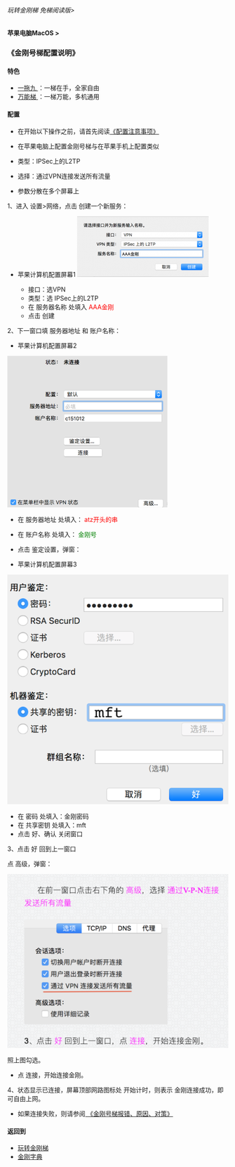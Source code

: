 ###### 玩转金刚梯 免梯阅读版>
#### 苹果电脑MacOS >
### 《金刚号梯配置说明》

#### 特色
  - [ 一拖九 ](https://github.com/a2zitpro/web/blob/master/LadderFree/kkDictionary/OneForNine.md)：一梯在手，全家自由
  - [ 万能梯 ](https://github.com/a2zitpro/web/blob/master/LadderFree/kkDictionary/KKLadderKKIDMultipurpose.md)：一梯万能，多机通用
 
#### 配置

- 在开始以下操作之前，请首先阅读[《配置注意事项》](https://github.com/a2zitpro/web/blob/master/LadderFree/kkDictionary/ConsiderationsWhileConfigureKKID.md)

- 在苹果电脑上配置金刚号梯与在苹果手机上配置类似

- 类型：IPSec上的L2TP
- 选择：通过VPN连接发送所有流量

- 参数分散在多个屏幕上

1、进入 设置>网络，点击 创建一个新服务：

- 苹果计算机配置屏幕1
![image](https://github.com/a2zitpro/web/blob/master/LadderFree/Apple/MacOS/KKLadderKKID/217915F1-5B28-49AE-9A0F-E7ECCC1C6EBB.png)

  - 接口：选VPN<br>
  - 类型：选 IPSec上的L2TP
  - 在 服务器名称 处填入<font color="Red"> AAA金刚 </font><br>
  - 点击 创建<br>

     
2、下一窗口填 服务器地址 和 账户名称：

- 苹果计算机配置屏幕2

![image](https://github.com/a2zitpro/web/blob/master/LadderFree/Apple/MacOS/KKLadderKKID/559239BC-39C0-4940-89B0-3E5FE837F055.png)


  - 在 服务器地址 处填入：<font color="Red"> atz开头的串 </font>
  - 在 账户名称 处填入：<font color="Green"> 金刚号 </font>

  - 点击 鉴定设置，弹窗：

- 苹果计算机配置屏幕3

![image](https://github.com/a2zitpro/web/blob/master/LadderFree/Apple/MacOS/KKLadderKKID/macos-screen3.png)


  - 在 密码 处填入：金刚密码
  - 在 共享密钥 处填入：mft
  - 点击 好、确认 关闭窗口

3、点击 好 回到上一窗口

点 高级，弹窗：

![image](https://github.com/a2zitpro/web/blob/master/LadderFree/Apple/MacOS/KKLadderKKID/910AFD37-9AB9-4CB6-A20C-C41AA6F81583.png)

照上图勾选。

- 点 连接，开始连接金刚。

4、状态显示已连接，屏幕顶部网路图标处 开始计时，则表示 金刚连接成功，即可自由上网。

- 如果连接失败，则请参阅[ 《金刚号梯报错、原因、对策》](https://github.com/a2zitpro/web/blob/master/LadderFree/kkDictionary/KKLadderKKIDErroMessage.md)


#### 返回到
- [玩转金刚梯](https://github.com/a2zitpro/web/blob/master/LadderFree/A.md)
- [金刚字典](https://github.com/a2zitpro/web/blob/master/LadderFree/kkDictionary/KKDictionary.md)

